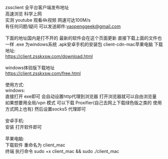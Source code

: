 zssclient 全平台客户端发布地址 <br>
高速浏览 科学上网 <br>
实测 youtube  观看4k视频 网速可达100M/s <br>
有任何问题/疑问 可以发送邮件:yaopenggeek@gmail.com <br>
 <br>
下面的地址国内是打不开的 最新的软件会在这个页面更新 直接下载上面的文件也一样 .exe 为windows系统 .apk安卓手机的安装包 client-cdn-mac苹果电脑
下载地址: <br>
https://client.zsskxsw.com/download.html<br>
 <br>
windows体验版下载地址 <br>
https://client.zsskxsw.com/free.html<br>
 <br>
使用方式: <br>
windows:  <br>
直接打开 exe即可 会自动设置http代理到浏览器 打开浏览器就可以自由浏览量  <br>
如果想要用全局/vpn 模式 可以下载 Proxifier(自己去网上下载绿色版之类的 使用方式网上也有) 然后设置socks5 代理即可 <br>
 <br>
安卓手机: <br>
安装 打开软件即可 <br>
 <br>
苹果电脑: <br>
下载软件 重命名为 client_mac <br>
终端 执行命令 sudo +x client_mac && sudo ./client_mac <br>
 <br>
